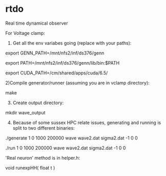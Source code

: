 # rtdo
Real time dynamical observer


For Voltage clamp:
1) Get all the env variabes going (replace with your paths):

export GENN_PATH=/mnt/nfs2/inf/ds376/genn

export PATH=/mnt/nfs2/inf/ds376/genn/lib/bin:$PATH

export CUDA_PATH=/cm/shared/apps/cuda/6.5/



2)Compile generator/runner (assuming you are in vclamp directory):

make



3) Create output directory:

mkdir wave_output



4) Because of some sussex HPC relate issues, generating and running is split to two different binaries:

./generate 1 0 1000 200000 wave wave2.dat sigma2.dat -1 0 0

./run 1 0 1000 200000 wave wave2.dat sigma2.dat -1 0 0




'Real neuron' method is in helper.h:

void runexpHH( float t )
